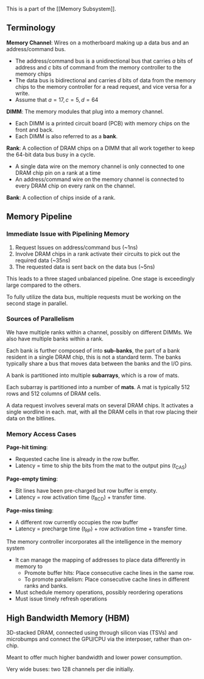 This is a part of the [[Memory Subsystem]].

## Terminology

**Memory Channel**: Wires on a motherboard making up a data bus and an address/command bus.
- The address/command bus is a unidirectional bus that carries $a$ bits of address and $c$ bits of command from the memory controller to the memory chips
- The data bus is bidirectional and carries $d$ bits of data from the memory chips to the memory controller for a read request, and vice versa for a write.
- Assume that $a=17,c=5,d=64$

**DIMM**: The memory modules that plug into a memory channel.
- Each DIMM is a printed circuit board (PCB) with memory chips on the front and back.
- Each DIMM is also referred to as a **bank**.

**Rank**: A collection of DRAM chips on a DIMM that all work together to keep the 64-bit data bus busy in a cycle.
- A single data wire on the memory channel is only connected to one DRAM chip pin on a rank at a time
- An address/command wire on the memory channel is connected to every DRAM chip on every rank on the channel.

**Bank**: A collection of chips inside of a rank.

## Memory Pipeline

### Immediate Issue with Pipelining Memory

1. Request Issues on address/command bus (~1ns)
2. Involve DRAM chips in a rank activate their circuits to pick out the required data (~35ns)
3. The requested data is sent back on the data bus (~5ns)

This leads to a three staged unbalanced pipeline. One stage is exceedingly large compared to the others.

To fully utilize the data bus, multiple requests must be working on the second stage in parallel.

### Sources of Parallelism

We have multiple ranks within a channel, possibly on different DIMMs. We also have multiple banks within a rank.

Each bank is further composed of into **sub-banks**, the part of a bank resident in a single DRAM chip, this is not a standard term. The banks typically share a bus that moves data between the banks and the I/O pins.

A bank is partitioned into multiple **subarrays**, which is a row of mats.

Each subarray is partitioned into a number of **mats**. A mat is typically 512 rows and 512 columns of DRAM cells.

A data request involves several mats on several DRAM chips. It activates a single wordline in each. mat, with all the DRAM cells in that row placing their data on the bitlines.

### Memory Access Cases

**Page-hit timing**:
- Requested cache line is already in the row buffer.
- Latency = time to ship the bits from the mat to the output pins ($t_{\text{CAS}}$)

**Page-empty timing**:
- Bit lines have been pre-charged but row buffer is empty.
- Latency = row activation time ($t_{\text{RCD}}$) + transfer time.

**Page-miss timing**:
- A different row currently occupies the row buffer
- Latency = precharge time ($t_{\text{RP}}$) + row activation time + transfer time.

The memory controller incorporates all the intelligence in the memory system
- It can manage the mapping of addresses to place data differently in memory to
	- Promote buffer hits: Place consecutive cache lines in the same row. 
	- To promote parallelism: Place consecutive cache lines in different ranks and banks.
- Must schedule memory operations, possibly reordering operations
- Must issue timely refresh operations

## High Bandwidth Memory (HBM)

3D-stacked DRAM, connected using through silicon vias (TSVs) and microbumps and connect the GPU/CPU via the interposer, rather than on-chip.

Meant to offer much higher bandwidth and lower power consumption.

Very wide buses: two 128 channels per die initially.